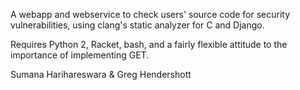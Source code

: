 A webapp and webservice to check users' source code for security vulnerabilities, using clang's static analyzer for C and Django.

Requires Python 2, Racket, bash, and a fairly flexible attitude to the importance of implementing GET.

Sumana Harihareswara & Greg Hendershott